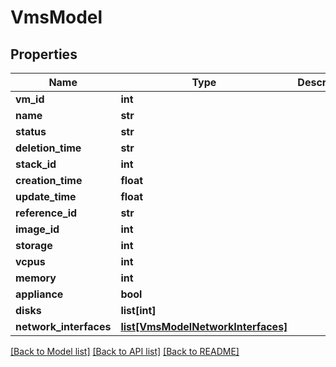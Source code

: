 # VmsModel

## Properties
Name | Type | Description | Notes
------------ | ------------- | ------------- | -------------
**vm_id** | **int** |  | [optional] 
**name** | **str** |  | [optional] 
**status** | **str** |  | [optional] 
**deletion_time** | **str** |  | [optional] 
**stack_id** | **int** |  | [optional] 
**creation_time** | **float** |  | [optional] 
**update_time** | **float** |  | [optional] 
**reference_id** | **str** |  | [optional] 
**image_id** | **int** |  | [optional] 
**storage** | **int** |  | [optional] 
**vcpus** | **int** |  | [optional] 
**memory** | **int** |  | [optional] 
**appliance** | **bool** |  | [optional] 
**disks** | **list[int]** |  | [optional] 
**network_interfaces** | [**list[VmsModelNetworkInterfaces]**](VmsModelNetworkInterfaces.md) |  | [optional] 

[[Back to Model list]](../README.md#documentation-for-models) [[Back to API list]](../README.md#documentation-for-api-endpoints) [[Back to README]](../README.md)


